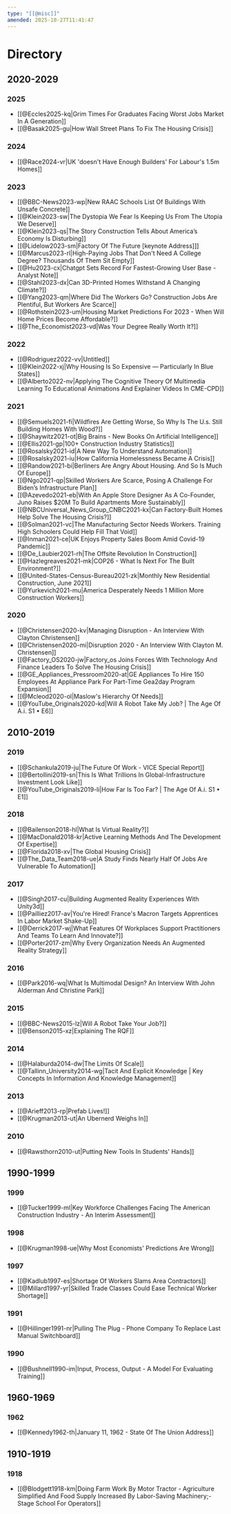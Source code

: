 ```yaml
---
type: "[[@misc]]"
amended: 2025-10-27T11:41:47
---
```


# Directory
## 2020-2029
### 2025
- [[@Eccles2025-kq|Grim Times For Graduates Facing Worst Jobs Market In A Generation]]
- [[@Basak2025-gu|How Wall Street Plans To Fix The Housing Crisis]]
### 2024
- [[@Race2024-vr|UK 'doesn't Have Enough Builders' For Labour's 1.5m Homes]]
### 2023
- [[@BBC-News2023-wp|New RAAC Schools List Of Buildings With Unsafe Concrete]]
- [[@Klein2023-sw|The Dystopia We Fear Is Keeping Us From The Utopia We Deserve]]
- [[@Klein2023-qs|The Story Construction Tells About America’s Economy Is Disturbing]]
- [[@Lidelow2023-sm|Factory Of The Future [keynote Address]]]
- [[@Marcus2023-rl|High-Paying Jobs That Don't Need A College Degree? Thousands Of Them Sit Empty]]
- [[@Hu2023-cx|Chatgpt Sets Record For Fastest-Growing User Base - Analyst Note]]
- [[@Stahl2023-dx|Can 3D-Printed Homes Withstand A Changing Climate?]]
- [[@Yang2023-qm|Where Did The Workers Go? Construction Jobs Are Plentiful, But Workers Are Scarce]]
- [[@Rothstein2023-um|Housing Market Predictions For 2023 - When Will Home Prices Become Affordable?]]
- [[@The_Economist2023-vd|Was Your Degree Really Worth It?]]
### 2022
- [[@Rodriguez2022-vv|Untitled]]
- [[@Klein2022-xj|Why Housing Is So Expensive — Particularly In Blue States]]
- [[@Alberto2022-nv|Applying The Cognitive Theory Of Multimedia Learning To Educational Animations And Explainer Videos In CME-CPD]]
### 2021
- [[@Semuels2021-fi|Wildfires Are Getting Worse, So Why Is The U.s. Still Building Homes With Wood?]]
- [[@Shaywitz2021-ot|Big Brains - New Books On Artificial Intelligence]]
- [[@Ellis2021-gp|100+ Construction Industry Statistics]]
- [[@Rosalsky2021-id|A New Way To Understand Automation]]
- [[@Rosalsky2021-iu|How California Homelessness Became A Crisis]]
- [[@Randow2021-bi|Berliners Are Angry About Housing. And So Is Much Of Europe]]
- [[@Ngo2021-qp|Skilled Workers Are Scarce, Posing A Challenge For Biden’s Infrastructure Plan]]
- [[@Azevedo2021-eb|With An Apple Store Designer As A Co-Founder, Juno Raises \$20M To Build Apartments More Sustainably]]
- [[@NBCUniversal_News_Group_CNBC2021-kx|Can Factory-Built Homes Help Solve The Housing Crisis?]]
- [[@Solman2021-vc|The Manufacturing Sector Needs Workers. Training High Schoolers Could Help Fill That Void]]
- [[@Inman2021-ce|UK Enjoys Property Sales Boom Amid Covid-19 Pandemic]]
- [[@De_Laubier2021-rh|The Offsite Revolution In Construction]]
- [[@Hazlegreaves2021-mk|COP26 - What Is Next For The Built Environment?]]
- [[@United-States-Census-Bureau2021-zk|Monthly New Residential Construction, June 2021]]
- [[@Yurkevich2021-mu|America Desperately Needs 1 Million More Construction Workers]]
### 2020
- [[@Christensen2020-kv|Managing Disruption - An Interview With Clayton Christensen]]
- [[@Christensen2020-mi|Disruption 2020 - An Interview With Clayton M. Christensen]]
- [[@Factory_OS2020-jw|Factory_os Joins Forces With Technology And Finance Leaders To Solve The Housing Crisis]]
- [[@GE_Appliances_Pressroom2020-at|GE Appliances To Hire 150 Employees At Appliance Park For Part-Time Gea2day Program Expansion]]
- [[@Mcleod2020-ol|Maslow's Hierarchy Of Needs]]
- [[@YouTube_Originals2020-kd|Will A Robot Take My Job? | The Age Of A.i. S1 • E6]]
## 2010-2019
### 2019
- [[@Schankula2019-ju|The Future Of Work - VICE Special Report]]
- [[@Bertollini2019-sn|This Is What Trillions In Global-Infrastructure Investment Look Like]]
- [[@YouTube_Originals2019-li|How Far Is Too Far? | The Age Of A.i. S1 • E1]]
### 2018
- [[@Bailenson2018-hl|What Is Virtual Reality?]]
- [[@MacDonald2018-kr|Active Learning Methods And The Development Of Expertise]]
- [[@Florida2018-xv|The Global Housing Crisis]]
- [[@The_Data_Team2018-ue|A Study Finds Nearly Half Of Jobs Are Vulnerable To Automation]]
### 2017
- [[@Singh2017-cu|Building Augmented Reality Experiences With Unity3d]]
- [[@Pailliez2017-av|You're Hired! France's Macron Targets Apprentices In Labor Market Shake-Up]]
- [[@Derrick2017-wj|What Features Of Workplaces Support Practitioners And Teams To Learn And Innovate?]]
- [[@Porter2017-zm|Why Every Organization Needs An Augmented Reality Strategy]]
### 2016
- [[@Park2016-wq|What Is Multimodal Design? An Interview With John Alderman And Christine Park]]
### 2015
- [[@BBC-News2015-lz|Will A Robot Take Your Job?]]
- [[@Benson2015-xz|Explaining The RQF]]
### 2014
- [[@Halaburda2014-dw|The Limits Of Scale]]
- [[@Tallinn_University2014-wg|Tacit And Explicit Knowledge | Key Concepts In Information And Knowledge Management]]
### 2013
- [[@Arieff2013-rp|Prefab Lives!]]
- [[@Krugman2013-ut|An Ubernerd Weighs In]]
### 2010
- [[@Rawsthorn2010-ut|Putting New Tools In Students' Hands]]
## 1990-1999
### 1999
- [[@Tucker1999-ml|Key Workforce Challenges Facing The American Construction Industry - An Interim Assessment]]
### 1998
- [[@Krugman1998-ue|Why Most Economists' Predictions Are Wrong]]
### 1997
- [[@Kadlub1997-es|Shortage Of Workers Slams Area Contractors]]
- [[@Millard1997-yr|Skilled Trade Classes Could Ease Technical Worker Shortage]]
### 1991
- [[@Hillinger1991-nr|Pulling The Plug - Phone Company To Replace Last Manual Switchboard]]
### 1990
- [[@Bushnell1990-im|Input, Process, Output - A Model For Evaluating Training]]
## 1960-1969
### 1962
- [[@Kennedy1962-th|January 11, 1962 - State Of The Union Address]]
## 1910-1919
### 1918
- [[@Blodgett1918-km|Doing Farm Work By Motor Tractor - Agriculture Simplified And Food Supply Increased By Labor-Saving Machinery;-Stage School For Operators]]
